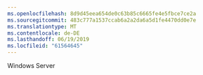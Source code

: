 ```yaml
---
ms.openlocfilehash: 8d9d45eea654de0c63b85c6665fe4e5fbce7ce2a
ms.sourcegitcommit: 483c777a1537ccab6a2a2da6a5d1fe4470dd0e7e
ms.translationtype: MT
ms.contentlocale: de-DE
ms.lasthandoff: 06/19/2019
ms.locfileid: "61564645"
---
```

Windows Server